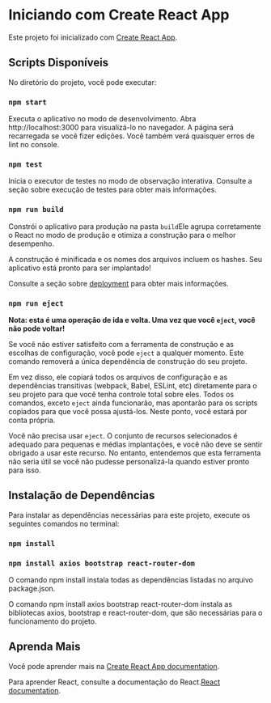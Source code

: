 # Iniciando com Create React App

Este projeto foi inicializado com [Create React App](https://github.com/facebook/create-react-app).

## Scripts Disponíveis


No diretório do projeto, você pode executar:


### `npm start`

Executa o aplicativo no modo de desenvolvimento. Abra http://localhost:3000 para visualizá-lo no navegador.
A página será recarregada se você fizer edições. Você também verá quaisquer erros de lint no console.

### `npm test`

Inicia o executor de testes no modo de observação interativa.
Consulte a seção sobre execução de testes para obter mais informações.

### `npm run build`

Constrói o aplicativo para produção na pasta `build`Ele agrupa corretamente o React no modo de produção e otimiza a construção para o melhor desempenho.

A construção é minificada e os nomes dos arquivos incluem os hashes.
Seu aplicativo está pronto para ser implantado!

Consulte a seção sobre [deployment](https://facebook.github.io/create-react-app/docs/deployment) para obter mais informações.

### `npm run eject`

**Nota: esta é uma operação de ida e volta. Uma vez que você `eject`,  você não pode voltar!**

Se você não estiver satisfeito com a ferramenta de construção e as escolhas de configuração, você pode `eject` a qualquer momento. Este comando removerá a única dependência de construção do seu projeto.

Em vez disso, ele copiará todos os arquivos de configuração e as dependências transitivas (webpack, Babel, ESLint, etc) diretamente para o seu projeto para que você tenha controle total sobre eles. Todos os comandos, exceto `eject` ainda funcionarão, mas apontarão para os scripts copiados para que você possa ajustá-los. Neste ponto, você estará por conta própria.

Você não precisa usar `eject`. O conjunto de recursos selecionados é adequado para pequenas e médias implantações, e você não deve se sentir obrigado a usar este recurso. No entanto, entendemos que esta ferramenta não seria útil se você não pudesse personalizá-la quando estiver pronto para isso.

## Instalação de Dependências
Para instalar as dependências necessárias para este projeto, execute os seguintes comandos no terminal:

### `npm install`

### `npm install axios bootstrap react-router-dom`

O comando npm install instala todas as dependências listadas no arquivo package.json.

O comando npm install axios bootstrap react-router-dom instala as bibliotecas axios, bootstrap e react-router-dom, que são necessárias para o funcionamento do projeto.

## Aprenda Mais


Você pode aprender mais na [Create React App documentation](https://facebook.github.io/create-react-app/docs/getting-started).

Para aprender React, consulte a documentação do React.[React documentation](https://reactjs.org/).